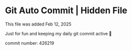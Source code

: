 # Git Auto Commit | Hidden File

This file was added Feb 12, 2025

Just for fun and keeping my daily git commit active 🤪

commit number: 426219
